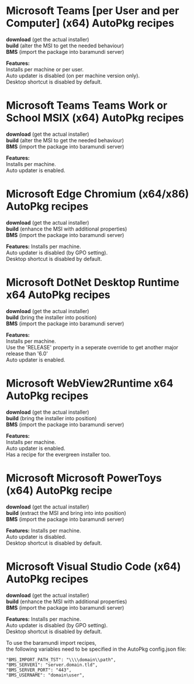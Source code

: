 # Microsoft Teams [per User and per Computer] (x64) AutoPkg recipes
**download** (get the actual installer)  
**build** (alter the MSI to get the needed behaviour)  
**BMS** (import the package into baramundi server)  

**Features:**  
Installs per machine or per user.  
Auto updater is disabled (on per machine version only).  
Desktop shortcut is disabled by default.  

# Microsoft Teams Teams Work or School MSIX (x64) AutoPkg recipes
**download** (get the actual installer)  
**build** (alter the MSI to get the needed behaviour)  
**BMS** (import the package into baramundi server)  

**Features:**  
Installs per machine.  
Auto updater is enabled.  

# Microsoft Edge Chromium (x64/x86) AutoPkg recipes
**download** (get the actual installer)  
**build** (enhance the MSI with additional properties)  
**BMS** (import the package into baramundi server)  

**Features:** 
Installs per machine.  
Auto updater is disabled (by GPO setting).  
Desktop shortcut is disabled by default.  


# Microsoft DotNet Desktop Runtime x64 AutoPkg recipes
**download** (get the actual installer)  
**build** (bring the installer into position)  
**BMS** (import the package into baramundi server)  

**Features:**  
Installs per machine.  
Use the 'RELEASE' property in a seperate override to get another major release than '6.0'  
Auto updater is enabled.  


# Microsoft WebView2Runtime x64 AutoPkg recipes
**download** (get the actual installer)  
**build** (bring the installer into position)  
**BMS** (import the package into baramundi server)  

**Features:**  
Installs per machine.  
Auto updater is enabled.  
Has a recipe for the evergreen installer too.  


# Microsoft Microsoft PowerToys (x64) AutoPkg recipe
**download** (get the actual installer)  
**build** (extract the MSI and bring into into position)  
**BMS** (import the package into baramundi server)  

**Features:** 
Installs per machine.  
Auto updater is disabled.  
Desktop shortcut is disabled by default.  


# Microsoft Visual Studio Code (x64) AutoPkg recipes
**download** (get the actual installer)  
**build** (enhance the MSI with additional properties)  
**BMS** (import the package into baramundi server)  

**Features:** 
Installs per machine.  
Auto updater is disabled (by GPO setting).  
Desktop shortcut is disabled by default.  


To use the baramundi import recipes,<br>
the following variables need to be specified in the AutoPkg config.json file:<br>
  ```"BMS_IMPORT_OU_GUID": "11111111-ABCD-1234-ABCD-12345678ABCD",
  "BMS_IMPORT_PATH_TST": "\\\\domain\\path",
  "BMS_SERVER1": "server.domain.tld",
  "BMS_SERVER_PORT": "443",
  "BMS_USERNAME": "domain\user",